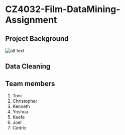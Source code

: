 # CZ4032-Film-DataMining-Assignment

## Project Background
![alt text](https://upload.wikimedia.org/wikipedia/commons/6/69/IMDB_Logo_2016.svg "IMDB Logo")

## Data Cleaning

## Team members
1. Toni
2. Christopher
3. Kenneth
4. Yoshua
5. Keefe
6. Joel
7. Cedric


